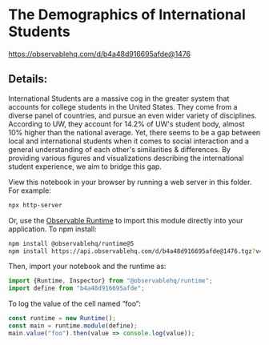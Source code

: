 # The Demographics of International Students

https://observablehq.com/d/b4a48d916695afde@1476

## Details:

International Students are a massive cog in the greater system that accounts for college students in the United States. They come from a diverse panel of countries, and pursue an even wider variety of disciplines. According to UW, they account for 14.2% of UW's student body, almost 10% higher than the national average. Yet, there seems to be a gap between local and international students when it comes to social interaction and a general understanding of each other's similarities & differences. By providing various figures and visualizations describing the international student experience, we aim to bridge this gap.


View this notebook in your browser by running a web server in this folder. For
example:

~~~sh
npx http-server
~~~

Or, use the [Observable Runtime](https://github.com/observablehq/runtime) to
import this module directly into your application. To npm install:

~~~sh
npm install @observablehq/runtime@5
npm install https://api.observablehq.com/d/b4a48d916695afde@1476.tgz?v=3
~~~

Then, import your notebook and the runtime as:

~~~js
import {Runtime, Inspector} from "@observablehq/runtime";
import define from "b4a48d916695afde";
~~~

To log the value of the cell named “foo”:

~~~js
const runtime = new Runtime();
const main = runtime.module(define);
main.value("foo").then(value => console.log(value));
~~~
